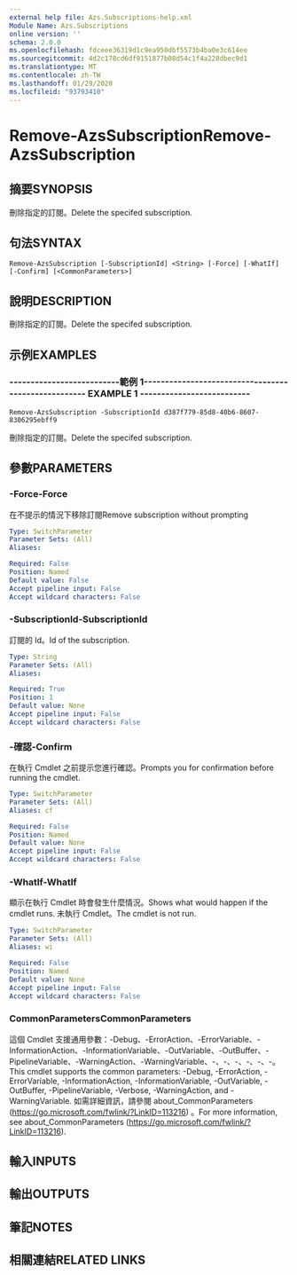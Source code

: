 ```yaml
---
external help file: Azs.Subscriptions-help.xml
Module Name: Azs.Subscriptions
online version: ''
schema: 2.0.0
ms.openlocfilehash: fdceee36319d1c9ea950dbf5573b4ba0e3c614ee
ms.sourcegitcommit: 4d2c178cd6df9151877b08d54c1f4a228dbec9d1
ms.translationtype: MT
ms.contentlocale: zh-TW
ms.lasthandoff: 01/29/2020
ms.locfileid: "93793410"
---
```

# <span data-ttu-id="2e253-101">Remove-AzsSubscription</span><span class="sxs-lookup"><span data-stu-id="2e253-101">Remove-AzsSubscription</span></span>

## <span data-ttu-id="2e253-102">摘要</span><span class="sxs-lookup"><span data-stu-id="2e253-102">SYNOPSIS</span></span>
<span data-ttu-id="2e253-103">刪除指定的訂閱。</span><span class="sxs-lookup"><span data-stu-id="2e253-103">Delete the specifed subscription.</span></span>

## <span data-ttu-id="2e253-104">句法</span><span class="sxs-lookup"><span data-stu-id="2e253-104">SYNTAX</span></span>

```
Remove-AzsSubscription [-SubscriptionId] <String> [-Force] [-WhatIf] [-Confirm] [<CommonParameters>]
```

## <span data-ttu-id="2e253-105">說明</span><span class="sxs-lookup"><span data-stu-id="2e253-105">DESCRIPTION</span></span>
<span data-ttu-id="2e253-106">刪除指定的訂閱。</span><span class="sxs-lookup"><span data-stu-id="2e253-106">Delete the specifed subscription.</span></span>

## <span data-ttu-id="2e253-107">示例</span><span class="sxs-lookup"><span data-stu-id="2e253-107">EXAMPLES</span></span>

### <span data-ttu-id="2e253-108">--------------------------範例 1--------------------------</span><span class="sxs-lookup"><span data-stu-id="2e253-108">-------------------------- EXAMPLE 1 --------------------------</span></span>
```
Remove-AzsSubscription -SubscriptionId d387f779-85d8-40b6-8607-8306295ebff9
```

<span data-ttu-id="2e253-109">刪除指定的訂閱。</span><span class="sxs-lookup"><span data-stu-id="2e253-109">Delete the specifed subscription.</span></span>

## <span data-ttu-id="2e253-110">參數</span><span class="sxs-lookup"><span data-stu-id="2e253-110">PARAMETERS</span></span>

### <span data-ttu-id="2e253-111">-Force</span><span class="sxs-lookup"><span data-stu-id="2e253-111">-Force</span></span>
<span data-ttu-id="2e253-112">在不提示的情況下移除訂閱</span><span class="sxs-lookup"><span data-stu-id="2e253-112">Remove subscription without prompting</span></span>

```yaml
Type: SwitchParameter
Parameter Sets: (All)
Aliases: 

Required: False
Position: Named
Default value: False
Accept pipeline input: False
Accept wildcard characters: False
```

### <span data-ttu-id="2e253-113">-SubscriptionId</span><span class="sxs-lookup"><span data-stu-id="2e253-113">-SubscriptionId</span></span>
<span data-ttu-id="2e253-114">訂閱的 Id。</span><span class="sxs-lookup"><span data-stu-id="2e253-114">Id of the subscription.</span></span>

```yaml
Type: String
Parameter Sets: (All)
Aliases: 

Required: True
Position: 1
Default value: None
Accept pipeline input: False
Accept wildcard characters: False
```

### <span data-ttu-id="2e253-115">-確認</span><span class="sxs-lookup"><span data-stu-id="2e253-115">-Confirm</span></span>
<span data-ttu-id="2e253-116">在執行 Cmdlet 之前提示您進行確認。</span><span class="sxs-lookup"><span data-stu-id="2e253-116">Prompts you for confirmation before running the cmdlet.</span></span>

```yaml
Type: SwitchParameter
Parameter Sets: (All)
Aliases: cf

Required: False
Position: Named
Default value: None
Accept pipeline input: False
Accept wildcard characters: False
```

### <span data-ttu-id="2e253-117">-WhatIf</span><span class="sxs-lookup"><span data-stu-id="2e253-117">-WhatIf</span></span>
<span data-ttu-id="2e253-118">顯示在執行 Cmdlet 時會發生什麼情況。</span><span class="sxs-lookup"><span data-stu-id="2e253-118">Shows what would happen if the cmdlet runs.</span></span>
<span data-ttu-id="2e253-119">未執行 Cmdlet。</span><span class="sxs-lookup"><span data-stu-id="2e253-119">The cmdlet is not run.</span></span>

```yaml
Type: SwitchParameter
Parameter Sets: (All)
Aliases: wi

Required: False
Position: Named
Default value: None
Accept pipeline input: False
Accept wildcard characters: False
```

### <span data-ttu-id="2e253-120">CommonParameters</span><span class="sxs-lookup"><span data-stu-id="2e253-120">CommonParameters</span></span>
<span data-ttu-id="2e253-121">這個 Cmdlet 支援通用參數：-Debug、-ErrorAction、-ErrorVariable、-InformationAction、-InformationVariable、-OutVariable、-OutBuffer、-PipelineVariable、-WarningAction、-WarningVariable、-、-、-、-、-、-。</span><span class="sxs-lookup"><span data-stu-id="2e253-121">This cmdlet supports the common parameters: -Debug, -ErrorAction, -ErrorVariable, -InformationAction, -InformationVariable, -OutVariable, -OutBuffer, -PipelineVariable, -Verbose, -WarningAction, and -WarningVariable.</span></span> <span data-ttu-id="2e253-122">如需詳細資訊，請參閱 about_CommonParameters (https://go.microsoft.com/fwlink/?LinkID=113216) 。</span><span class="sxs-lookup"><span data-stu-id="2e253-122">For more information, see about_CommonParameters (https://go.microsoft.com/fwlink/?LinkID=113216).</span></span>

## <span data-ttu-id="2e253-123">輸入</span><span class="sxs-lookup"><span data-stu-id="2e253-123">INPUTS</span></span>

## <span data-ttu-id="2e253-124">輸出</span><span class="sxs-lookup"><span data-stu-id="2e253-124">OUTPUTS</span></span>

## <span data-ttu-id="2e253-125">筆記</span><span class="sxs-lookup"><span data-stu-id="2e253-125">NOTES</span></span>

## <span data-ttu-id="2e253-126">相關連結</span><span class="sxs-lookup"><span data-stu-id="2e253-126">RELATED LINKS</span></span>

